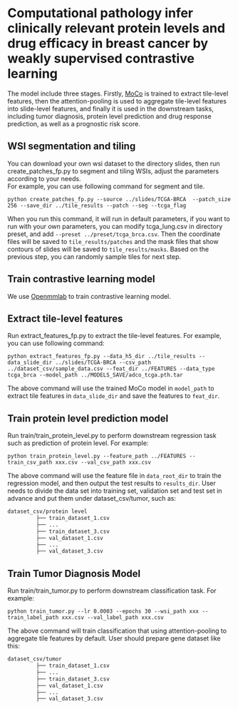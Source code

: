 # Computational pathology infer clinically relevant protein levels and drug efficacy in breast cancer by weakly supervised contrastive learning

The model include three stages. Firstly, [MoCo](https://arxiv.org/pdf/1911.05722.pdf) is trained to extract tile-level features, 
then the attention-pooling is used to aggregate tile-level features into slide-level features, 
and finally it is used in the downstream tasks, including tumor diagnosis, protein level prediction and drug response prediction, as well as a prognostic risk score.


## WSI segmentation and tiling
You can download your own wsi dataset to the directory slides, 
then run create_patches_fp.py to segment and tiling WSIs, 
adjust the parameters according to your needs.  
For example, you can use following command for segment and tile.  

``` shell
python create_patches_fp.py --source ../slides/TCGA-BRCA  --patch_size 256 --save_dir ../tile_results --patch --seg --tcga_flag
```
When you run this command, it will run in default parameters, if you want to run with your own parameters, you can modify tcga_lung.csv in directory preset, and add ```--preset ../preset/tcga_brca.csv```.
Then the coordinate files will be saved to ```tile_results/patches``` and the mask files that show contours of slides will be saved to ```tile_results/masks```.
Based on the previous step, you can randomly sample tiles for next step.

## Train contrastive learning model
We use [Openmmlab](https://openmmlab.org.cn/) to train contrastive learning model.

## Extract tile-level features
Run extract_features_fp.py to extract the tile-level features.
For example, you can use following command:  

``` shell
python extract_features_fp.py --data_h5_dir ../tile_results --data_slide_dir ../slides/TCGA-BRCA --csv_path ../dataset_csv/sample_data.csv --feat_dir ../FEATURES --data_type tcga_brca --model_path ../MODELS_SAVE/adco_tcga.pth.tar
```
The above command will use the trained MoCo model in ```model_path``` to extract tile features in ```data_slide_dir```
and save the features to ```feat_dir```. 

## Train protein level prediction model
Run train/train_protein_level.py to perform downstream regression task such as prediction of protein level. For example:  
``` shell
python train_protein_level.py --feature_path ../FEATURES --train_csv_path xxx.csv --val_csv_path xxx.csv
```
The above command will use the feature file in ```data_root_dir``` to train the regression model, and then output the test results to ```results_dir```.
User needs to divide the data set into training set, validation set and test set in advance and put them under dataset_csv/tumor, such as:  

``` bash
dataset_csv/protein level
	     ├── train_dataset_1.csv
	     ├── ...
	     ├── train_dataset_3.csv
	     ├── val_dataset_1.csv
	     ├── ...
	     ├── val_dataset_3.csv
```
## Train Tumor Diagnosis Model
Run train/train_tumor.py to perform downstream classification task. For example:  
``` shell
python train_tumor.py --lr 0.0003 --epochs 30 --wsi_path xxx --train_label_path xxx.csv --val_label_path xxx.csv
```
The above command will train classification that using attention-pooling to aggregate tile features by default. User should prepare gene dataset like this:  
``` bash
dataset_csv/tumor
	     ├── train_dataset_1.csv
	     ├── ...
	     ├── train_dataset_3.csv
	     ├── val_dataset_1.csv
	     ├── ...
	     ├── val_dataset_3.csv
```

